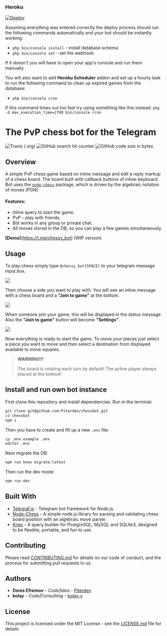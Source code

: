 ### Heroku

[![Deploy](https://www.herokucdn.com/deploy/button.svg)](https://heroku.com/deploy?template=https://github.com/adeniyisikirat3/chessbot)


Assuming everything was entered correctly the deploy process should run the following commands automatically and your bot should be instantly working:
- `php bin/console install` - install database schema
- `php bin/console set` - set the webhook

If it doesn't you will have to open your app's console and run them manually.

You will also want to add **Heroku Scheduler** addon and set up a hourly task to run the following command to clean up expired games from the database:
- `php bin/console cron`

If this command times out too fast try using something like this instead: `php -d max_execution_time=2700 bin/console cron`













# The PvP chess bot for the Telegram

![Travis (.org)](https://img.shields.io/travis/Piterden/chessbot/dev.svg?style=for-the-badge)
![GitHub search hit counter](https://img.shields.io/github/search/Piterden/chessbot/chess.svg?style=for-the-badge)
![GitHub code size in bytes](https://img.shields.io/github/languages/code-size/Piterden/chessbot.svg?style=for-the-badge)

## Overview

A simple PvP chess game based on inline message and edit a reply markup of a chess board. The board built with callback buttons of inline-keyboard. Bot uses the [`node-chess`](https://github.com/brozeph/node-chess) package, which is driven by the algebraic notation of moves (PGN).

#### Features:

- Inline query to start the game.
- PvP - play with friends.
- Bot works in any group or private chat.
- All moves stored in the DB, so you can play a few games simultaneously.

**[Demo]**(https://t.me/chessy_bot) (WIP version)

## Usage

To play chess simply type `@chessy_bot[SPACE]` to your telegram message input box.

![](img/3.png)

Then choose a side you want to play with. You will see an inline message with a chess board and a **"Join to game"** at the bottom.

![](img/4.png)

When someone join your game, this will be displayed in the status message. Also the **"Join to game"** button will become **"Settings"**.

![](img/5.png)

Now everything is ready to start the game. To move your pieces just select a piece you want to move and then select a destination from displayed available to move squares.

> **WARNING!!!**
>
> The board is rotating each turn by default! The active player always placed at the bottom!

## Install and run own bot instance

First clone this repository and install dependencies. Run in the terminal:

```bash
git clone git@github.com:Piterden/chessbot.git
cd chessbot
npm i
```

Then you have to create and fill up a new `.env` file:

```bash
cp .env.example .env
editor .env
```

Next migrate the DB:

```bash
npm run knex migrate:latest
```

Then run the dev mode:

```bash
npm run dev
```

## Built With

- [Telegraf.js](https://github.com/telegraf/telegraf) - Telegram bot framework for Node.js.
- [Node-Chess](https://github.com/brozeph/node-chess) - A simple node.js library for parsing and validating chess board position with an algebraic move parser.
- [Knex](https://github.com/tgriesser/knex) - A query builder for PostgreSQL, MySQL and SQLite3, designed to be flexible, portable, and fun to use.

## Contributing

Please read [CONTRIBUTING.md](https://gist.github.com/PurpleBooth/b24679402957c63ec426) for details on our code of conduct, and the process for submitting pull requests to us.

## Authors

- **Denis Efremov** - *Code|Idea* - [Piterden](https://github.com/Piterden)
- **kolay** - *Code|Consulting* - [kolay-v](<https://github.com/kolay-v>)

## License

This project is licensed under the MIT License - see the [LICENSE.md](LICENSE.md) file for details
